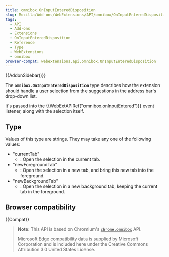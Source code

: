 ```yaml
---
title: omnibox.OnInputEnteredDisposition
slug: Mozilla/Add-ons/WebExtensions/API/omnibox/OnInputEnteredDisposition
tags:
  - API
  - Add-ons
  - Extensions
  - OnInputEnteredDisposition
  - Reference
  - Type
  - WebExtensions
  - omnibox
browser-compat: webextensions.api.omnibox.OnInputEnteredDisposition
---
```

{{AddonSidebar()}}

The **`omnibox.OnInputEnteredDisposition`** type describes how the extension should handle a user selection from the suggestions in the address bar's drop-down list.

It's passed into the {{WebExtAPIRef("omnibox.onInputEntered")}} event listener, along with the selection itself.

## Type

Values of this type are strings. They may take any one of the following values:

- "currentTab"
  - : Open the selection in the current tab.
- "newForegroundTab"
  - : Open the selection in a new tab, and bring this new tab into the foreground.
- "newBackgroundTab"
  - : Open the selection in a new background tab, keeping the current tab in the foreground.

## Browser compatibility

{{Compat}}

> **Note:** This API is based on Chromium's [`chrome.omnibox`](https://developer.chrome.com/extensions/omnibox) API.
>
> Microsoft Edge compatibility data is supplied by Microsoft Corporation and is included here under the Creative Commons Attribution 3.0 United States License.
